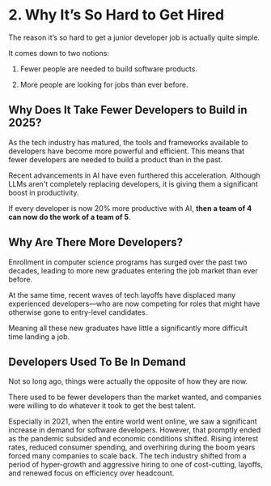 # 2. Why It’s So Hard to Get Hired

The reason it’s so hard to get a junior developer job is actually quite simple.

It comes down to two notions:

1. Fewer people are needed to build software products.

2. More people are looking for jobs than ever before.

## Why Does It Take Fewer Developers to Build in 2025?

As the tech industry has matured, the tools and frameworks available to developers have become more powerful and efficient. This means that fewer developers are needed to build a product than in the past.

Recent advancements in AI have even furthered this acceleration. Although LLMs aren't completely replacing developers, it is giving them a significant boost in productivity.

If every developer is now 20% more productive with AI, **then a team of 4 can now do the work of a team of 5**.

## Why Are There More Developers?

Enrollment in computer science programs has surged over the past two decades, leading to more new graduates entering the job market than ever before.

At the same time, recent waves of tech layoffs have displaced many experienced developers—who are now competing for roles that might have otherwise gone to entry-level candidates.

Meaning all these new graduates have little a significantly more difficult time landing a job.

## Developers Used To Be In Demand

Not so long ago, things were actually the opposite of how they are now.

There used to be fewer developers than the market wanted, and companies were willing to do whatever it took to get the best talent.

Especially in 2021, when the entire world went online, we saw a significant increase in demand for software developers. However, that promptly ended as the pandemic subsided and economic conditions shifted. Rising interest rates, reduced consumer spending, and overhiring during the boom years forced many companies to scale back. The tech industry shifted from a period of hyper-growth and aggressive hiring to one of cost-cutting, layoffs, and renewed focus on efficiency over headcount.

<!-- ## The Bigger Picture

Obviously, the explanation above only scratches the surface.

As you'll read in the proceeding sections, I believe  -->
<!--
### 1. Misunderstanding What CS Actually Is

Computer science is often mistaken for job training when it’s really an academic discipline. Many students enter the field thinking it will automatically make them employable in tech. But CS is closer to mathematics than it is to software engineering, and the degree alone doesn’t teach students how to build real-world systems or work in industry roles.

This confusion isn’t entirely their fault. Tech is still new, and society hasn’t caught up with the variety of roles it offers. Students aren’t taught the difference between software development, data science, DevOps, or cybersecurity. As a result, they graduate with a solid theoretical foundation—but little sense of direction, and even less applied experience.

### 2. Universities Are Producing Weaker Graduates

The explosion in enrollment has overwhelmed universities, leading to larger classes, fewer faculty, and watered-down assessments. COVID-19 stripped away years of hands-on learning and community-building, and AI tools like ChatGPT have made it easier than ever to pass courses without mastering the material.

At the same time, students now enter with wildly different backgrounds. Some have been coding for years. Others have never used a file system or installed software. But instead of adapting, most universities still follow a rigid, one-size-fits-all curriculum. Experienced students become bored and disengaged. Inexperienced students fall behind and struggle in silence.

The result? Students graduating today are less prepared than ever to meet the demands of real world jobs.

### 3. The Job Market Has Collapsed for New Grads

Just as students are struggling to gain real experience, the opportunities to do so are disappearing.

Entry-level hiring has slowed dramatically. Mass layoffs have pushed experienced developers into junior roles, internships are harder to justify when budgets are tight, and AI has begun to automate the kinds of tasks that used to be reserved for beginners. -->
